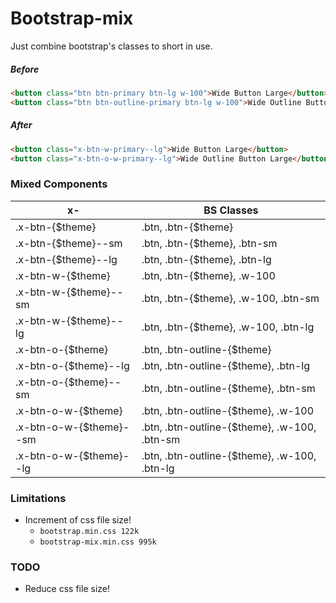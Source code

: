 # Bootstrap-mix
Just combine bootstrap's classes to short in use.

##### Before
```html
<button class="btn btn-primary btn-lg w-100">Wide Button Large</button>
<button class="btn btn-outline-primary btn-lg w-100">Wide Outline Button Large</button>
```

##### After
```html
<button class="x-btn-w-primary--lg">Wide Button Large</button>
<button class="x-btn-o-w-primary--lg">Wide Outline Button Large</button>
```

### Mixed Components
| x-  | BS Classes |
| ------------- | ------------- |
| .x-btn-{$theme}  | .btn, .btn-{$theme}  |
| .x-btn-{$theme}--sm  | .btn, .btn-{$theme}, .btn-sm  |
| .x-btn-{$theme}--lg  | .btn, .btn-{$theme}, .btn-lg  |
| .x-btn-w-{$theme}  | .btn, .btn-{$theme}, .w-100  |
| .x-btn-w-{$theme}--sm  | .btn, .btn-{$theme}, .w-100, .btn-sm  |
| .x-btn-w-{$theme}--lg  | .btn, .btn-{$theme}, .w-100, .btn-lg  |
| .x-btn-o-{$theme}  | .btn, .btn-outline-{$theme}  |
| .x-btn-o-{$theme}--lg  | .btn, .btn-outline-{$theme}, .btn-lg  |
| .x-btn-o-{$theme}--sm  | .btn, .btn-outline-{$theme}, .btn-sm  |
| .x-btn-o-w-{$theme}  | .btn, .btn-outline-{$theme}, .w-100  |
| .x-btn-o-w-{$theme}--sm  | .btn, .btn-outline-{$theme}, .w-100, .btn-sm  |
| .x-btn-o-w-{$theme}--lg  | .btn, .btn-outline-{$theme}, .w-100, .btn-lg  |

### Limitations
  - Increment of css file size!
    - `bootstrap.min.css 122k`
    - `bootstrap-mix.min.css 995k`

### TODO
  - Reduce css file size!
